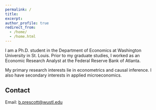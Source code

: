 ```yaml
---
permalink: /
title: 
excerpt:
author_profile: true
redirect_from: 
  - /home/
  - /home.html
---
```

I am a Ph.D. student in the Department of Economics at Washington University in St. Louis. Prior to my graduate studies, I worked as an Economic Research Analyst at the Federal Reserve Bank of Atlanta.

My primary research interests lie in econometrics and causal inference. I also have secondary interests in applied microeconomics.

## Contact
Email: [b.prescott@wustl.edu](mailto::b.prescott@wustl.edu)